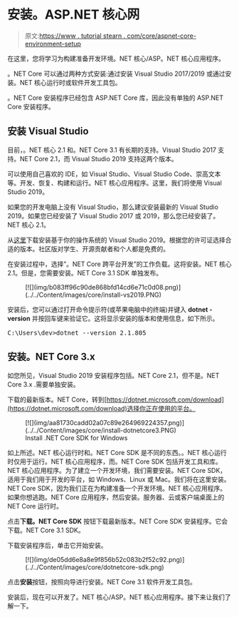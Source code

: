 # 安装。ASP.NET 核心网

> 原文:[https://www . tutorial stearn . com/core/aspnet-core-environment-setup](https://www.tutorialsteacher.com/core/aspnet-core-environment-setup)

在这里，您将学习为构建准备开发环境。NET 核心/ASP。NET 核心应用程序。

。NET Core 可以通过两种方式安装:通过安装 Visual Studio 2017/2019 或通过安装。NET 核心运行时或软件开发工具包。

。NET Core 安装程序已经包含 ASP.NET Core 库，因此没有单独的 ASP.NET Core 安装程序。

## 安装 Visual Studio

目前，。NET 核心 2.1 和。NET Core 3.1 有长期的支持。Visual Studio 2017 支持。NET Core 2.1，而 Visual Studio 2019 支持这两个版本。

可以使用自己喜欢的 IDE，如 Visual Studio、Visual Studio Code、崇高文本等。开发、恢复、构建和运行。NET 核心应用程序。这里，我们将使用 Visual Studio 2019。

如果您的开发电脑上没有 Visual Studio，那么建议安装最新的 Visual Studio 2019。如果您已经安装了 Visual Studio 2017 或 2019，那么您已经安装了。NET 核心 2.1。

从[这里](https://visualstudio.microsoft.com/downloads/)下载安装基于你的操作系统的 Visual Studio 2019。根据您的许可证选择合适的版本。社区版对学生、开源贡献者和个人都是免费的。

在安装过程中，选择”。NET Core 跨平台开发”的工作负载。这将安装。NET 核心 2.1。但是，您需要安装。NET Core 3.1 SDK 单独发布。

<figure>[![](img/b083ff96c90de868bfd14cd6e71c0d08.png)](../../Content/images/core/install-vs2019.PNG) </figure>

安装后，您可以通过打开命令提示符(或苹果电脑中的终端)并键入 **dotnet - version** 并按回车键来验证它。这将显示安装的版本和使用信息，如下所示。

<samp>C:\Users\dev>dotnet --version
2.1.805</samp>

## 安装。NET Core 3.x

如您所见，Visual Studio 2019 安装程序包括。NET Core 2.1，但不是。NET Core 3.x .需要单独安装。

下载的最新版本。NET Core，转到[https://dotnet.microsoft.com/download](https://dotnet.microsoft.com/download)选择你正在使用的平台。

<figure>[![](img/aa81730cadd02a07c89e264969224357.png)](../../Content/images/core/install-dotnetcore3.PNG) 

<figcaption>Install .NET Core SDK for Windows</figcaption>

</figure>

如上所述。NET 核心运行时和。NET Core SDK 是不同的东西。。NET 核心运行时仅用于运行。NET 核心应用程序，而。NET Core SDK 包括开发工具和库。NET 核心应用程序。为了建立一个开发环境，我们需要安装。NET Core SDK，适用于我们用于开发的平台，如 Windows、Linux 或 Mac。我们将在这里安装。NET Core SDK，因为我们正在为构建准备一个开发环境。NET 核心应用程序。如果你想逃跑。NET Core 应用程序，然后安装。服务器、云或客户端桌面上的 NET Core 运行时。

点击**下载。NET Core SDK** 按钮下载最新版本。NET Core SDK 安装程序。它会下载。NET Core 3.1 SDK。

下载安装程序后，单击它开始安装。

<figure>[![](img/de05dd6e8a8e9f856b52c083b2f52c92.png)](../../Content/images/core/dotnetcore-sdk.png) </figure>

点击**安装**按钮，按照向导进行安装。NET Core 3.1 软件开发工具包。

安装后，现在可以开发了。NET 核心/ASP。NET 核心应用程序。接下来让我们了解一下。